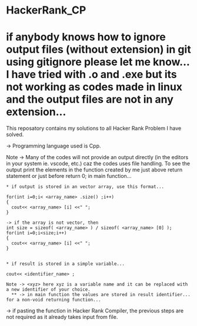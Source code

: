 # HackerRank_CP

# if anybody knows how to ignore output files (without extension) in git using gitignore please let me know... I have tried with .o and .exe but its not working as codes made in linux and the output files are not in any extension...


This reposatory contains my solutions to all Hacker Rank Problem I have solved. 

-> Programming language used is Cpp.

Note -> Many of the codes will not provide an output directly (in the editors in your system ie. vscode, etc.) caz the codes uses file handling. To see the output print the elements in the function created
    by me just above return statement or just before return 0; in main function...
    
    * if output is stored in an vector array, use this format...
    
    for(int i=0;i< <array_name> .size() ;i++)
    {
      cout<< <array_name> [i] <<" ";
    }
    
    -> if the array is not vector, then 
    int size = sizeof( <array_name> ) / sizeof( <array_name> [0] );
    for(int i=0;i<size;i++)
    {
      cout<< <array_name> [i] <<" ";
    }
    
    
    * if result is stored in a simple variable...
    
    cout<< <identifier_name> ;
    
    Note -> <xyz> here xyz is a variable name and it can be replaced with a new identifier of your choice.
      ** -> in main function the values are stored in result identifier... for a non-void returning function...
      
  -> if pasting the function in Hacker Rank Compiler, the previous steps are not required as it already takes input from file.
 
